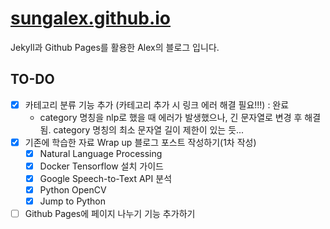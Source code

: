 # [sungalex.github.io](https://sungalex.github.io)

Jekyll과 Github Pages를 활용한 Alex의 블로그 입니다.

## TO-DO

- [x] 카테고리 분류 기능 추가 (카테고리 추가 시 링크 에러 해결 필요!!!) : 완료
  - category 명칭을 nlp로 했을 때 에러가 발생했으나, 긴 문자열로 변경 후 해결됨. category 명칭의 최소 문자열 길이 제한이 있는 듯...
- [x] 기존에 학습한 자료 Wrap up 블로그 포스트 작성하기(1차 작성)
  - [x] Natural Language Processing
  - [x] Docker Tensorflow 설치 가이드
  - [x] Google Speech-to-Text API 분석
  - [x] Python OpenCV
  - [x] Jump to Python
- [ ] Github Pages에 페이지 나누기 기능 추가하기
